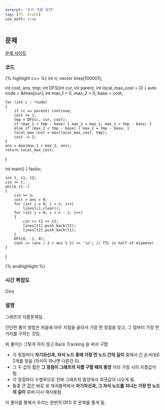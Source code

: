 ```yaml
---
excerpt: "트리 지름 문제"
tag: [PS. Graph]
use_math: true
---
```

## 문제

[문제 사이트](https://www.acmicpc.net/problem/3973)

### 코드

{% highlight c++ %}
int n;
vector<int> lines[100001];

int cost, ans, tmp;
int DFS(int cur, int parent, int local_max_cost = 0)
{
	auto node = &lines[cur];
	int max_1 = 0, max_2 = 0, base = cost;

	for (int c : *node)
	{
		if (c == parent) continue;
		cost += 1;
		tmp = DFS(c, cur, cost);
		if (max_1 < tmp - base) { max_2 = max_1; max_1 = tmp - base; }
		else if (max_2 < tmp - base) { max_2 = tmp - base; }
		local_max_cost = max(local_max_cost, tmp);
		cost -= 1;
	}
	ans = max(max_1 + max_2, ans);
	return local_max_cost;
}

int main()
{
	fastio;

	int t, t1, t2;
	cin >> t;
	while (t--)
	{
		cin >> n;
		cost = ans = 0;
		for (int i = 0; i < n; i++)
			lines[i].clear();
		for (int i = 0; i < n - 1; i++)
		{
			cin >> t1 >> t2;
			lines[t1].push_back(t2);
			lines[t2].push_back(t1);
		}
		DFS(0, -1, 0);
		cout << (ans / 2 + ans % 2) << '\n'; // TTL is half of diameter
	}

}

{% endhighlight %}

### 시간 복잡도

O(n)

### 설명

그래프의 지름문제임. 

간단한 풀이 방법은 처음에 아무 지점을 골라서 가장 먼 정점을 찾고, 그 점부터 가장 먼 거리를 구하는 것임.

위 풀이는 그렇게 하지 않고 Back Tracking 을 써서 구함
+ 각 정점마다 __자기자신과, 자식 노드 중에 가장 먼 노드 간의 길이__ 중에서 긴 순서대로 2개를 찾음 (자식이 하나면 다른건 0).
+ 그 두 값의 합은 __그 정점이 그래프의 지름 구할 때의 중앙__ 이라 가정 시의 지름값이 됨.
+ 각 정점마다 수행하므로 진짜 그래프의 중앙에서 최댓값이 나오게 됨.
+ 둘중 큰 값은 바로 윗 재귀블럭에서 __자기자신과, 그 자식 노드를 지나는 가장 먼 노드의 길이__ 로써 다시 재사용됨.

이 풀이를 통해서 우리는 한번의 DFS 로 문제를 풀게 됨.